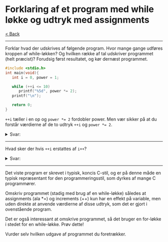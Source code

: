 # Forklaring af et program med while løkke og udtryk med assignments

[< Back](../README.md)

---

Forklar hvad der udskrives af følgende program. Hvor mange gange udføres kroppen af while-løkken? Og hvilken række af tal udskriver programmet (helt præcist)? Forudsig først resultatet, og kør dernæst programmet.

```c
#include <stdio.h>
int main(void){
   int i = 0, power = 1;

   while (++i <= 10)
      printf("%5d", power *= 2);
   printf("\n");

   return 0;
}
```

`++i` tæller i en op og `power *= 2` fordobler power. Men vær sikker på at du forstår værdierne af de to udtryk `++i` og `power *= 2`.

<details>
  <summary>Svar:</summary>
  Løkken bliver kørt 11 gange, da den første gang den kører er `i = 0`, og den 11:e gang er `i = 10` og bliver rykket op med en, hvor løkken bagefter kør sidste gang. i ender med at være 12, fordi den sidste sammenligning hvor løkken brydes rykker i op endnu en gang. power er derfor `2^11 = 2048`.
</details>

---

Hvad sker der hvis `++i` erstattes af `i++`?

<details>
  <summary>Svar:</summary>
  Så bliver programmet kun kørt 10 gange, fordi i rykkes op før sammenligningen der styrer løkken. Derfor starter den første løkke når `i = 1`, og efter den 10:e bliver i 11 og løkken stopper. power er derfor `2^10 = 1024`.
</details>

---

Det viste program er skrevet i typisk, koncis C-stil, og er på denne måde en typisk repræsentant for den programmeringsstil, som dyrkes af mange C programmører.

Omskriv programmet (stadig med brug af en while-løkke) således at assignments (ala *=) og increments (++) kun har en effekt på variable, men uden direkte at anvende værdierne af disse udtryk, som det er gjort i ovenstående program.

Det er også interessant at omskrive programmet, så det bruger en for-løkke i stedet for en while-løkke. Prøv dette!

Vurder selv hvilken udgave af programmet du foretrækker.
